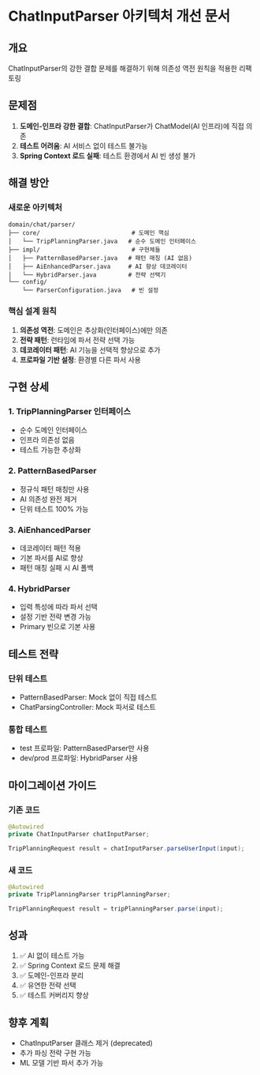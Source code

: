 # ChatInputParser 아키텍처 개선 문서

## 개요
ChatInputParser의 강한 결합 문제를 해결하기 위해 의존성 역전 원칙을 적용한 리팩토링

## 문제점
1. **도메인-인프라 강한 결합**: ChatInputParser가 ChatModel(AI 인프라)에 직접 의존
2. **테스트 어려움**: AI 서비스 없이 테스트 불가능
3. **Spring Context 로드 실패**: 테스트 환경에서 AI 빈 생성 불가

## 해결 방안

### 새로운 아키텍처
```
domain/chat/parser/
├── core/                          # 도메인 핵심
│   └── TripPlanningParser.java   # 순수 도메인 인터페이스
├── impl/                          # 구현체들
│   ├── PatternBasedParser.java   # 패턴 매칭 (AI 없음)
│   ├── AiEnhancedParser.java     # AI 향상 데코레이터
│   └── HybridParser.java         # 전략 선택기
└── config/
    └── ParserConfiguration.java   # 빈 설정
```

### 핵심 설계 원칙
1. **의존성 역전**: 도메인은 추상화(인터페이스)에만 의존
2. **전략 패턴**: 런타임에 파서 전략 선택 가능
3. **데코레이터 패턴**: AI 기능을 선택적 향상으로 추가
4. **프로파일 기반 설정**: 환경별 다른 파서 사용

## 구현 상세

### 1. TripPlanningParser 인터페이스
- 순수 도메인 인터페이스
- 인프라 의존성 없음
- 테스트 가능한 추상화

### 2. PatternBasedParser
- 정규식 패턴 매칭만 사용
- AI 의존성 완전 제거
- 단위 테스트 100% 가능

### 3. AiEnhancedParser
- 데코레이터 패턴 적용
- 기본 파서를 AI로 향상
- 패턴 매칭 실패 시 AI 폴백

### 4. HybridParser
- 입력 특성에 따라 파서 선택
- 설정 기반 전략 변경 가능
- Primary 빈으로 기본 사용

## 테스트 전략

### 단위 테스트
- PatternBasedParser: Mock 없이 직접 테스트
- ChatParsingController: Mock 파서로 테스트

### 통합 테스트
- test 프로파일: PatternBasedParser만 사용
- dev/prod 프로파일: HybridParser 사용

## 마이그레이션 가이드

### 기존 코드
```java
@Autowired
private ChatInputParser chatInputParser;

TripPlanningRequest result = chatInputParser.parseUserInput(input);
```

### 새 코드
```java
@Autowired
private TripPlanningParser tripPlanningParser;

TripPlanningRequest result = tripPlanningParser.parse(input);
```

## 성과
1. ✅ AI 없이 테스트 가능
2. ✅ Spring Context 로드 문제 해결
3. ✅ 도메인-인프라 분리
4. ✅ 유연한 전략 선택
5. ✅ 테스트 커버리지 향상

## 향후 계획
- ChatInputParser 클래스 제거 (deprecated)
- 추가 파싱 전략 구현 가능
- ML 모델 기반 파서 추가 가능